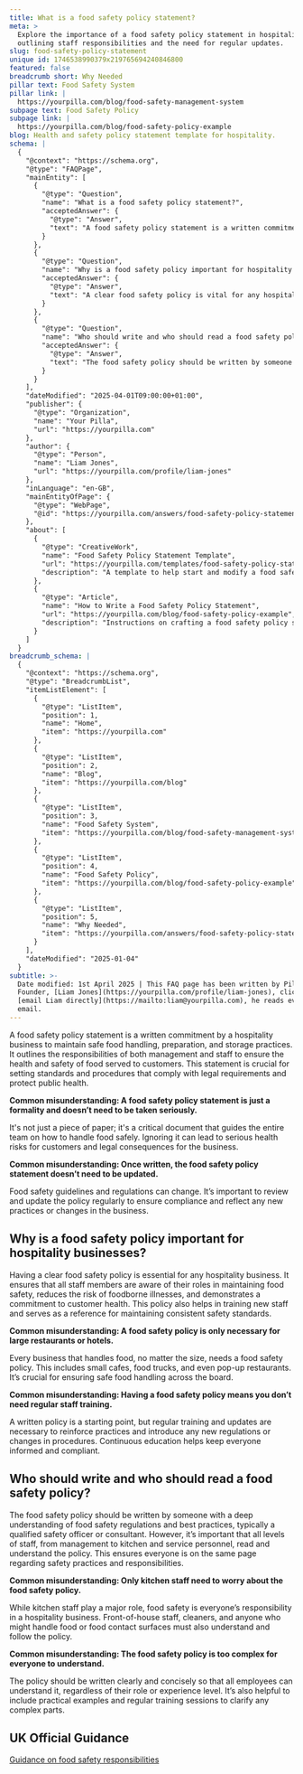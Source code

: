 ```yaml
---
title: What is a food safety policy statement?
meta: >
  Explore the importance of a food safety policy statement in hospitality,
  outlining staff responsibilities and the need for regular updates.
slug: food-safety-policy-statement
unique id: 1746538990379x219765694240846800
featured: false
breadcrumb short: Why Needed
pillar text: Food Safety System
pillar link: |
  https://yourpilla.com/blog/food-safety-management-system
subpage text: Food Safety Policy
subpage link: |
  https://yourpilla.com/blog/food-safety-policy-example
blog: Health and safety policy statement template for hospitality.
schema: |
  {
    "@context": "https://schema.org",
    "@type": "FAQPage",
    "mainEntity": [
      {
        "@type": "Question",
        "name": "What is a food safety policy statement?",
        "acceptedAnswer": {
          "@type": "Answer",
          "text": "A food safety policy statement is a written commitment by a hospitality business to uphold safe food handling, preparation, and storage practices. It details the duties of both management and staff in ensuring the health and safety of the food served to customers, setting standards and procedures that comply with legal requirements and safeguard public health."
        }
      },
      {
        "@type": "Question",
        "name": "Why is a food safety policy important for hospitality businesses?",
        "acceptedAnswer": {
          "@type": "Answer",
          "text": "A clear food safety policy is vital for any hospitality business. It educates all staff members about their roles in ensuring food safety, minimises the risk of foodborne illnesses, shows a commitment to customer health, assists in training new staff, and serves as a reference for maintaining consistent safety standards."
        }
      },
      {
        "@type": "Question",
        "name": "Who should write and who should read a food safety policy?",
        "acceptedAnswer": {
          "@type": "Answer",
          "text": "The food safety policy should be written by someone knowledgeable in food safety regulations and best practices, typically a safety officer or consultant. It is crucial that all staff levels, from management to kitchen and service staff, read and comprehend the policy to ensure unified safety practices across the business."
        }
      }
    ],
    "dateModified": "2025-04-01T09:00:00+01:00",
    "publisher": {
      "@type": "Organization",
      "name": "Your Pilla",
      "url": "https://yourpilla.com"
    },
    "author": {
      "@type": "Person",
      "name": "Liam Jones",
      "url": "https://yourpilla.com/profile/liam-jones"
    },
    "inLanguage": "en-GB",
    "mainEntityOfPage": {
      "@type": "WebPage",
      "@id": "https://yourpilla.com/answers/food-safety-policy-statement"
    },
    "about": [
      {
        "@type": "CreativeWork",
        "name": "Food Safety Policy Statement Template",
        "url": "https://yourpilla.com/templates/food-safety-policy-statement",
        "description": "A template to help start and modify a food safety policy statement to meet a business’s specific needs."
      },
      {
        "@type": "Article",
        "name": "How to Write a Food Safety Policy Statement",
        "url": "https://yourpilla.com/blog/food-safety-policy-example",
        "description": "Instructions on crafting a food safety policy statement and how to utilise the Pilla template effectively."
      }
    ]
  }
breadcrumb_schema: |
  {
    "@context": "https://schema.org",
    "@type": "BreadcrumbList",
    "itemListElement": [
      {
        "@type": "ListItem",
        "position": 1,
        "name": "Home",
        "item": "https://yourpilla.com"
      },
      {
        "@type": "ListItem",
        "position": 2,
        "name": "Blog",
        "item": "https://yourpilla.com/blog"
      },
      {
        "@type": "ListItem",
        "position": 3,
        "name": "Food Safety System",
        "item": "https://yourpilla.com/blog/food-safety-management-system"
      },
      {
        "@type": "ListItem",
        "position": 4,
        "name": "Food Safety Policy",
        "item": "https://yourpilla.com/blog/food-safety-policy-example"
      },
      {
        "@type": "ListItem",
        "position": 5,
        "name": "Why Needed",
        "item": "https://yourpilla.com/answers/food-safety-policy-statement"
      }
    ],
    "dateModified": "2025-01-04"
  }
subtitle: >-
  Date modified: 1st April 2025 | This FAQ page has been written by Pilla
  Founder, [Liam Jones](https://yourpilla.com/profile/liam-jones), click to
  [email Liam directly](https://mailto:liam@yourpilla.com), he reads every
  email.
---
```

A food safety policy statement is a written commitment by a hospitality business to maintain safe food handling, preparation, and storage practices. It outlines the responsibilities of both management and staff to ensure the health and safety of food served to customers. This statement is crucial for setting standards and procedures that comply with legal requirements and protect public health.

**Common misunderstanding: A food safety policy statement is just a formality and doesn’t need to be taken seriously.**

It's not just a piece of paper; it's a critical document that guides the entire team on how to handle food safely. Ignoring it can lead to serious health risks for customers and legal consequences for the business.

**Common misunderstanding: Once written, the food safety policy statement doesn’t need to be updated.**

Food safety guidelines and regulations can change. It’s important to review and update the policy regularly to ensure compliance and reflect any new practices or changes in the business.

## Why is a food safety policy important for hospitality businesses?

Having a clear food safety policy is essential for any hospitality business. It ensures that all staff members are aware of their roles in maintaining food safety, reduces the risk of foodborne illnesses, and demonstrates a commitment to customer health. This policy also helps in training new staff and serves as a reference for maintaining consistent safety standards.

**Common misunderstanding: A food safety policy is only necessary for large restaurants or hotels.**

Every business that handles food, no matter the size, needs a food safety policy. This includes small cafes, food trucks, and even pop-up restaurants. It’s crucial for ensuring safe food handling across the board.

**Common misunderstanding: Having a food safety policy means you don’t need regular staff training.**

A written policy is a starting point, but regular training and updates are necessary to reinforce practices and introduce any new regulations or changes in procedures. Continuous education helps keep everyone informed and compliant.

## Who should write and who should read a food safety policy?

The food safety policy should be written by someone with a deep understanding of food safety regulations and best practices, typically a qualified safety officer or consultant. However, it’s important that all levels of staff, from management to kitchen and service personnel, read and understand the policy. This ensures everyone is on the same page regarding safety practices and responsibilities.

**Common misunderstanding: Only kitchen staff need to worry about the food safety policy.**

While kitchen staff play a major role, food safety is everyone’s responsibility in a hospitality business. Front-of-house staff, cleaners, and anyone who might handle food or food contact surfaces must also understand and follow the policy.

**Common misunderstanding: The food safety policy is too complex for everyone to understand.**

The policy should be written clearly and concisely so that all employees can understand it, regardless of their role or experience level. It’s also helpful to include practical examples and regular training sessions to clarify any complex parts.

## UK Official Guidance

[Guidance on food safety responsibilities](https://www.gov.uk/food-safety-your-responsibilities)
